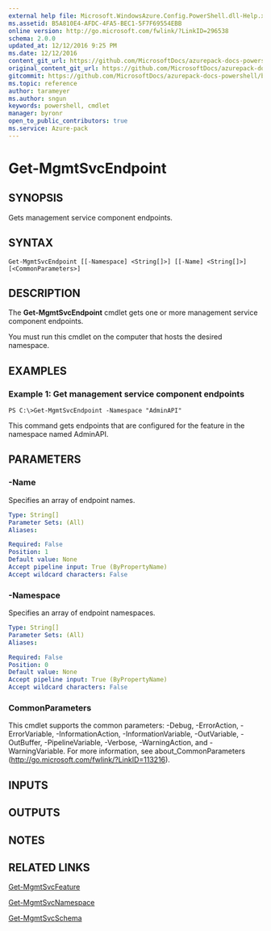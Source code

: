 ```yaml
---
external help file: Microsoft.WindowsAzure.Config.PowerShell.dll-Help.xml
ms.assetid: B5A810E4-AFDC-4FA5-BEC1-5F7F69554EBB
online version: http://go.microsoft.com/fwlink/?LinkID=296538
schema: 2.0.0
updated_at: 12/12/2016 9:25 PM
ms.date: 12/12/2016
content_git_url: https://github.com/MicrosoftDocs/azurepack-docs-powershell/blob/master/AzurePack-cmdlets/Configuration/v1.0/Get-MgmtSvcEndpoint.md
original_content_git_url: https://github.com/MicrosoftDocs/azurepack-docs-powershell/blob/master/AzurePack-cmdlets/Configuration/v1.0/Get-MgmtSvcEndpoint.md
gitcommit: https://github.com/MicrosoftDocs/azurepack-docs-powershell/blob/b83cde31c8e8df3140400b62cc6698cfc8f37a47/AzurePack-cmdlets/Configuration/v1.0/Get-MgmtSvcEndpoint.md
ms.topic: reference
author: tarameyer
ms.author: sngun
keywords: powershell, cmdlet
manager: byronr
open_to_public_contributors: true
ms.service: Azure-pack
---
```


# Get-MgmtSvcEndpoint

## SYNOPSIS
Gets management service component endpoints.

## SYNTAX

```
Get-MgmtSvcEndpoint [[-Namespace] <String[]>] [[-Name] <String[]>] [<CommonParameters>]
```

## DESCRIPTION
The **Get-MgmtSvcEndpoint** cmdlet gets one or more management service component endpoints.

You must run this cmdlet on the computer that hosts the desired namespace.

## EXAMPLES

### Example 1: Get management service component endpoints
```
PS C:\>Get-MgmtSvcEndpoint -Namespace "AdminAPI"
```

This command gets endpoints that are configured for the feature in the namespace named AdminAPI.

## PARAMETERS

### -Name
Specifies an array of endpoint names.

```yaml
Type: String[]
Parameter Sets: (All)
Aliases: 

Required: False
Position: 1
Default value: None
Accept pipeline input: True (ByPropertyName)
Accept wildcard characters: False
```

### -Namespace
Specifies an array of endpoint namespaces.

```yaml
Type: String[]
Parameter Sets: (All)
Aliases: 

Required: False
Position: 0
Default value: None
Accept pipeline input: True (ByPropertyName)
Accept wildcard characters: False
```

### CommonParameters
This cmdlet supports the common parameters: -Debug, -ErrorAction, -ErrorVariable, -InformationAction, -InformationVariable, -OutVariable, -OutBuffer, -PipelineVariable, -Verbose, -WarningAction, and -WarningVariable. For more information, see about_CommonParameters (http://go.microsoft.com/fwlink/?LinkID=113216).

## INPUTS

## OUTPUTS

## NOTES

## RELATED LINKS

[Get-MgmtSvcFeature](xref:Configuration/v1.0/Get-MgmtSvcFeature.md)

[Get-MgmtSvcNamespace](xref:Configuration/v1.0/Get-MgmtSvcNamespace.md)

[Get-MgmtSvcSchema](xref:Configuration/v1.0/Get-MgmtSvcSchema.md)


